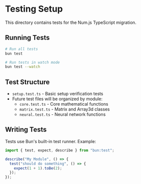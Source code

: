 # Testing Setup

This directory contains tests for the Num.js TypeScript migration.

## Running Tests

```bash
# Run all tests
bun test

# Run tests in watch mode
bun test --watch
```

## Test Structure

- `setup.test.ts` - Basic setup verification tests
- Future test files will be organized by module:
  - `core.test.ts` - Core mathematical functions
  - `matrix.test.ts` - Matrix and Array3d classes
  - `neural.test.ts` - Neural network functions

## Writing Tests

Tests use Bun's built-in test runner. Example:

```typescript
import { test, expect, describe } from "bun:test";

describe("My Module", () => {
  test("should do something", () => {
    expect(1 + 1).toBe(2);
  });
});
```